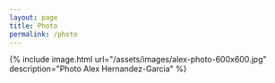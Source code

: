 ```yaml
---
layout: page
title: Photo
permalink: /photo
---
```

{% include image.html url="/assets/images/alex-photo-600x600.jpg" description="Photo Alex Hernandez-Garcia" %}
